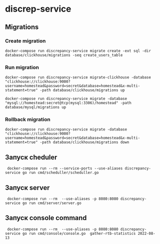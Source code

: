 # discrep-service

## Migrations

### Create migration
```
docker-compose run discrepancy-service migrate create -ext sql -dir database/clickhouse/migrations -seq create_users_table
```

### Run migration
```
docker-compose run discrepancy-service migrate-clickhouse -database "clickhouse://clickhouse:9000?username=homestead&password=secret&database=homestead&x-multi-statement=true" -path database/clickhouse/migrations up
```

```
docker-compose run discrepancy-service migrate -database "mysql://homestead:secret@tcp(mysql:3306)/homestead" -path database/mysql/migrations up
```

### Rollback migration
```
docker-compose run discrepancy-service migrate -database "clickhouse://clickhouse:9000?username=homestead&password=secret&database=homestead&x-multi-statement=true" -path database/clickhouse/migrations down
```

## Запуск cheduler
```
 docker-compose run --rm --service-ports --use-aliases discrepancy-service go run cmd/scheduller/scheduller.go 
```

## Запуск server
```
 docker-compose run --rm  --use-aliases -p 8080:8080 discrepancy-service go run cmd/server/server.go 
```

## Запуск console command
```
 docker-compose run --rm  --use-aliases -p 8080:8080 discrepancy-service go run cmd/console/console.go  gather-rtb-statistics 2022-08-13 
```